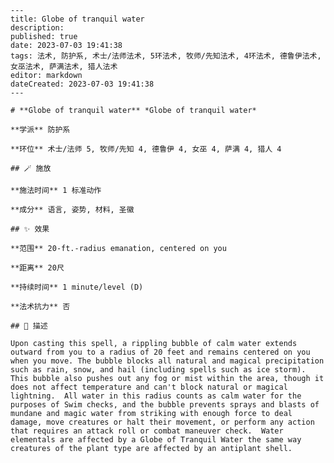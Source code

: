 
    ---
    title: Globe of tranquil water
    description: 
    published: true
    date: 2023-07-03 19:41:38
    tags: 法术, 防护系, 术士/法师法术, 5环法术, 牧师/先知法术, 4环法术, 德鲁伊法术, 女巫法术, 萨满法术, 猎人法术
    editor: markdown
    dateCreated: 2023-07-03 19:41:38
    ---

    # **Globe of tranquil water** *Globe of tranquil water*

    **学派** 防护系 

    **环位** 术士/法师 5, 牧师/先知 4, 德鲁伊 4, 女巫 4, 萨满 4, 猎人 4

    ## 🪄 施放

    **施法时间** 1 标准动作

    **成分** 语言, 姿势, 材料, 圣徽

    ## ✨ 效果  

    **范围** 20-ft.-radius emanation, centered on you

    **距离** 20尺  

    **持续时间** 1 minute/level (D) 

    **法术抗力** 否

    ## 📖 描述

    Upon casting this spell, a rippling bubble of calm water extends outward from you to a radius of 20 feet and remains centered on you when you move. The bubble blocks all natural and magical precipitation such as rain, snow, and hail (including spells such as ice storm). This bubble also pushes out any fog or mist within the area, though it does not affect temperature and can't block natural or magical lightning.  All water in this radius counts as calm water for the purposes of Swim checks, and the bubble prevents sprays and blasts of mundane and magic water from striking with enough force to deal damage, move creatures or halt their movement, or perform any action that requires an attack roll or combat maneuver check.  Water elementals are affected by a Globe of Tranquil Water the same way creatures of the plant type are affected by an antiplant shell.
    
